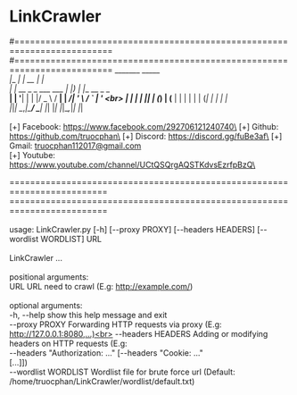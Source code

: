 # LinkCrawler

\#=========================================================================
\#=========================================================================
          _______                      _____  _<br>
         |__   __|                    |  __ \| |<br>
            | |_ __ _   _  ___   ___  | |__) | |__   __ _ _ __<br>
            | | '__| | | |/ _ \ / __| |  ___/| '_ \ / _` | '_ \<br>
            | | |  | |_| | (_) | (__  | |    | | | | (_| | | | |<br>
            |_|_|   \__,_|\___/ \___| |_|    |_| |_|\__,_|_| |_|<br>
<br>
 \[+] Facebook: https://www.facebook.com/292706121240740\
 \[+] Github:   https://github.com/truocphan\
 \[+] Discord:  https://discord.gg/fuBe3af\
 \[+] Gmail:    truocphan112017@gmail.com\
 \[+] Youtube:  https://www.youtube.com/channel/UCtQSQrgAQSTKdvsEzrfpBzQ\

=========================================================================<br>
=========================================================================<br>
<br>
usage: LinkCrawler.py \[-h] \[--proxy PROXY] \[--headers HEADERS] \[--wordlist WORDLIST] URL<br>
<br>
LinkCrawler ...<br>
<br>
positional arguments:<br>
  URL                  URL need to crawl (E.g: http://example.com/)<br>
<br>
optional arguments:<br>
  -h, --help           show this help message and exit<br>
  --proxy PROXY        Forwarding HTTP requests via proxy (E.g:<br>
                       http://127.0.0.1:8080,...)<br>
  --headers HEADERS    Adding or modifying headers on HTTP requests (E.g: <br>
                       --headers "Authorization: ..." \[--headers "Cookie: ..."<br>
                       \[...]])<br>
  --wordlist WORDLIST  Wordlist file for brute force url (Default:<br>
                       /home/truocphan/LinkCrawler/wordlist/default.txt)
